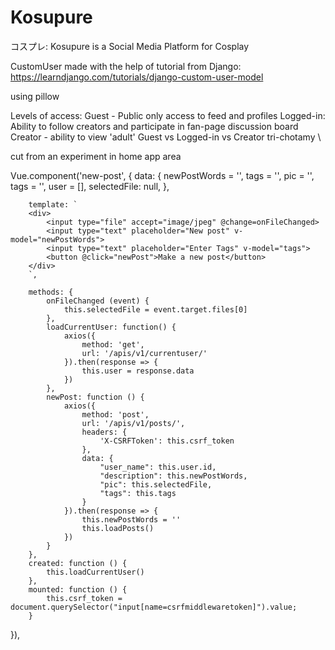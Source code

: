 # Kosupure
コスプレ: Kosupure is a Social Media Platform for Cosplay

CustomUser made with the help of tutorial from Django: https://learndjango.com/tutorials/django-custom-user-model

using pillow


Levels of access: 
Guest - Public only access to feed and profiles
Logged-in: Ability to follow creators and participate in fan-page discussion board
Creator - ability to view 'adult'
Guest vs Logged-in vs Creator tri-chotamy
\

cut from an experiment in home app area

Vue.component('new-post', {
        data: {
            newPostWords = '',
            tags = '',
            pic = '',
            tags = '',
            user = [],
            selectedFile: null,
        },

        template: `
        <div>
            <input type="file" accept="image/jpeg" @change=onFileChanged>
            <input type="text" placeholder="New post" v-model="newPostWords">
            <input type="text" placeholder="Enter Tags" v-model="tags">
            <button @click="newPost">Make a new post</button>
        </div>
        `,

        methods: {
            onFileChanged (event) {
                this.selectedFile = event.target.files[0]
            },
            loadCurrentUser: function() {
                axios({
                    method: 'get',
                    url: '/apis/v1/currentuser/'
                }).then(response => {
                    this.user = response.data
                })
            },
            newPost: function () {
                axios({
                    method: 'post',
                    url: '/apis/v1/posts/',
                    headers: {
                        'X-CSRFToken': this.csrf_token
                    },
                    data: {
                        "user_name": this.user.id,
                        "description": this.newPostWords,
                        "pic": this.selectedFile,
                        "tags": this.tags
                    }
                }).then(response => {
                    this.newPostWords = ''
                    this.loadPosts()
                })
            }
        },
        created: function () {
            this.loadCurrentUser()
        },
        mounted: function () {
            this.csrf_token = document.querySelector("input[name=csrfmiddlewaretoken]").value;
        }
}),